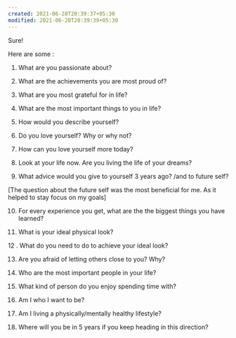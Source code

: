 ```yaml
---
created: 2021-06-28T20:39:37+05:30
modified: 2021-06-28T20:39:39+05:30
---
```


Sure! 

Here are some :

1. What are you passionate about? 







2. What are the achievements you are most proud of? 






3. What are you most grateful for in life? 








4. What are the most important things to you in life? 









5. How would you describe yourself? 









6. Do you love yourself? Why or why not? 









7. How can you love yourself more today? 







8. Look at your life now. Are you living the life of your dreams? 








9. What advice would you give to yourself 3 years ago? /and to future self?




 [The question about the future self was the most beneficial for me. As it helped to stay focus on my goals]



10.  For every experience you get, what are the the biggest things you have learned? 



11. What is your ideal physical look? 



12 . What do you need to do to achieve your ideal look? 



13. Are you afraid of letting others close to you? Why?



14. Who are the most important people in your life? 




15. What kind of person do you enjoy spending time with? 



16. Am I who I want to be? 




17. Am I living a physically/mentally healthy lifestyle? 




18. Where will you be in 5 years if you keep heading in this direction?
